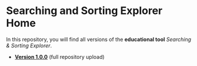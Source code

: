 # Searching and Sorting Explorer Home
In this repository, you will find all versions of the **educational tool** _Searching & Sorting Explorer_. 
* **[Version 1.0.0](https://github.com/hunterpope03/searching-and-sorting-explorer/tree/main/v1.0.0)** (full repository upload)
